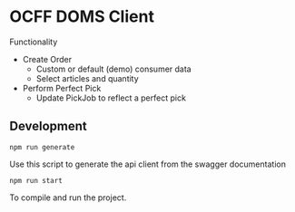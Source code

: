 # OCFF DOMS Client

Functionality
- Create Order
  - Custom or default (demo) consumer data
  - Select articles and quantity
- Perform Perfect Pick
  - Update PickJob to reflect a perfect pick


## Development

```
npm run generate

```
Use this script to generate the api client from the swagger documentation

```
npm run start
```
To compile and run the project.

